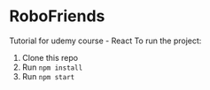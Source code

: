 # RoboFriends
Tutorial for udemy course - React
To run the project:

1. Clone this repo
2. Run `npm install`
3. Run `npm start`
